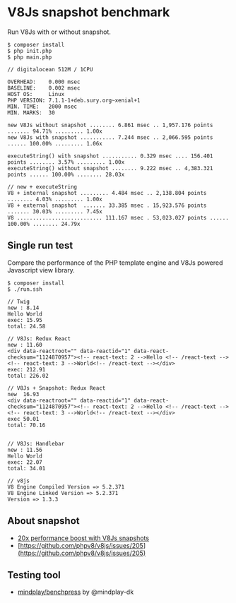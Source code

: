 # V8Js snapshot benchmark


Run V8Js with or without snapshot.

```
$ composer install
$ php init.php
$ php main.php

// digitalocean 512M / 1CPU 

OVERHEAD:    0.000 msec
BASELINE:    0.002 msec
HOST OS:     Linux
PHP VERSION: 7.1.1-1+deb.sury.org~xenial+1
MIN. TIME:   2000 msec
MIN. MARKS:  30

new V8Js without snapshot ........ 6.861 msec .. 1,957.176 points ....... 94.71% ......... 1.00x
new V8Js with snapshot ........... 7.244 msec .. 2,066.595 points ...... 100.00% ......... 1.06x

executeString() with snapshot ........... 0.329 msec .... 156.401 points ........ 3.57% ......... 1.00x
executeString() without snapshot ........ 9.222 msec .. 4,383.321 points ...... 100.00% ........ 28.03x

// new + executeString
V8 + internal snapshot ......... 4.484 msec .. 2,138.804 points ........ 4.03% ......... 1.00x
V8 + external snapshot  ....... 33.385 msec . 15,923.576 points ....... 30.03% ......... 7.45x
V8 ........................... 111.167 msec . 53,023.027 points ...... 100.00% ........ 24.79x
```

## Single run test

Compare the performance of the PHP template engine and V8Js powered Javascript view library.

```
$ composer install
$ ./run.ssh

// Twig
new : 8.14
Hello World
exec: 15.95
total: 24.58

// V8Js: Redux React
new : 11.60
<div data-reactroot="" data-reactid="1" data-react-checksum="1124870957"><!-- react-text: 2 -->Hello <!-- /react-text --><!-- react-text: 3 -->World<!-- /react-text --></div>
exec: 212.91
total: 226.02

// V8Js + Snapshot: Redux React
new  16.93
<div data-reactroot="" data-reactid="1" data-react-checksum="1124870957"><!-- react-text: 2 -->Hello <!-- /react-text --><!-- react-text: 3 -->World<!-- /react-text --></div>
exec 50.01
total: 70.16


// V8Js: Handlebar
new : 11.56
Hello World
exec: 22.07
total: 34.01

// v8js
V8 Engine Compiled Version => 5.2.371
V8 Engine Linked Version => 5.2.371
Version => 1.3.3
```

## About snapshot

 * [20x performance boost with V8Js snapshots](http://stesie.github.io/2016/02/snapshot-performance)
 * [https://github.com/phpv8/v8js/issues/205](https://github.com/phpv8/v8js/issues/205)

## Testing tool

 * [mindplay/benchpress](https://github.com/mindplay-dk/benchpress) by @mindplay-dk
